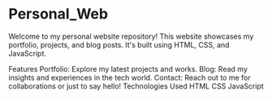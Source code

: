 # Personal_Web

Welcome to my personal website repository! This website showcases my portfolio, projects, and blog posts. It's built using HTML, CSS, and JavaScript.

Features
Portfolio: Explore my latest projects and works.
Blog: Read my insights and experiences in the tech world.
Contact: Reach out to me for collaborations or just to say hello!
Technologies Used
HTML
CSS
JavaScript
